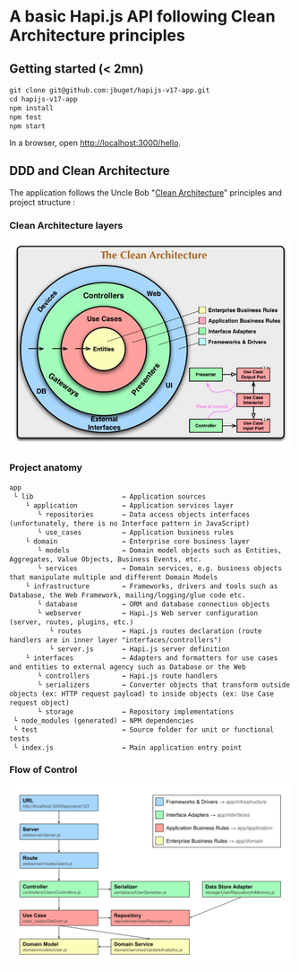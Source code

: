 # A basic Hapi.js API following Clean Architecture principles

## Getting started (< 2mn)

```
git clone git@github.com:jbuget/hapijs-v17-app.git
cd hapijs-v17-app
npm install
npm test
npm start
```

In a browser, open [http://localhost:3000/hello](http://localhost:3000/hello).

## DDD and Clean Architecture

The application follows the Uncle Bob "[Clean Architecture](https://8thlight.com/blog/uncle-bob/2012/08/13/the-clean-architecture.html)" principles and project structure :

### Clean Architecture layers

![Schema of flow of Clean Architecture](/doc/Uncle_Bob_Clean_Architecture.jpg)

### Project anatomy

```
app 
 └ lib                      → Application sources 
    └ application           → Application services layer
       └ repositories       → Data access objects interfaces (unfortunately, there is no Interface pattern in JavaScript)
       └ use_cases          → Application business rules 
    └ domain                → Enterprise core business layer
       └ models             → Domain model objects such as Entities, Aggregates, Value Objects, Business Events, etc.
       └ services           → Domain services, e.g. business objects that manipulate multiple and different Domain Models
    └ infrastructure        → Frameworks, drivers and tools such as Database, the Web Framework, mailing/logging/glue code etc.
       └ database           → ORM and database connection objects
       └ webserver          → Hapi.js Web server configuration (server, routes, plugins, etc.)
          └ routes          → Hapi.js routes declaration (route handlers are in inner layer "interfaces/controllers")
          └ server.js       → Hapi.js server definition
    └ interfaces            → Adapters and formatters for use cases and entities to external agency such as Database or the Web
       └ controllers        → Hapi.js route handlers
       └ serializers        → Converter objects that transform outside objects (ex: HTTP request payload) to inside objects (ex: Use Case request object)
       └ storage            → Repository implementations
 └ node_modules (generated) → NPM dependencies
 └ test                     → Source folder for unit or functional tests
 └ index.js                 → Main application entry point
```

### Flow of Control

![Schema of flow of Control](/doc/Hapijs_Clean_Architecture.svg)
